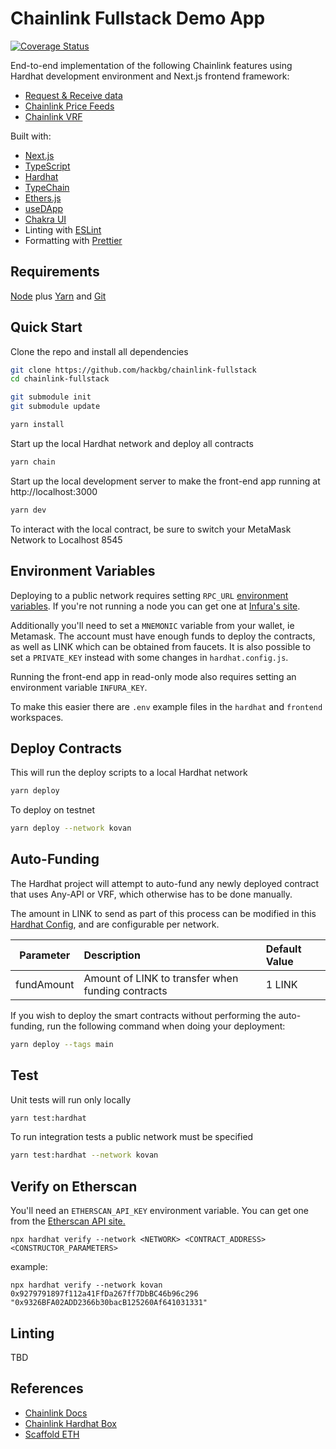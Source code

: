 # Chainlink Fullstack Demo App

[![Coverage Status](https://coveralls.io/repos/github/hackbg/chainlink-fullstack/badge.svg?branch=feat/coverage)](https://coveralls.io/github/hackbg/chainlink-fullstack?branch=feat/coverage)

End-to-end implementation of the following Chainlink features using Hardhat development environment and Next.js frontend framework:

* [Request & Receive data](https://docs.chain.link/docs/request-and-receive-data/)
* [Chainlink Price Feeds](https://docs.chain.link/docs/using-chainlink-reference-contracts/)
* [Chainlink VRF](https://docs.chain.link/docs/chainlink-vrf/)

Built with:
* [Next.js](https://nextjs.org)
* [TypeScript](https://www.typescriptlang.org)
* [Hardhat](https://hardhat.org)
* [TypeChain](https://github.com/dethcrypto/TypeChain)
* [Ethers.js](https://docs.ethers.io/v5/)
* [useDApp](https://usedapp.io)
* [Chakra UI](https://chakra-ui.com)
* Linting with [ESLint](https://eslint.org)
* Formatting with [Prettier](https://prettier.io)

## Requirements

[Node](https://nodejs.org/en/download/) plus [Yarn](https://classic.yarnpkg.com/en/docs/install/#mac-stable) and [Git](https://git-scm.com/downloads)

## Quick Start

Clone the repo and install all dependencies

```bash
git clone https://github.com/hackbg/chainlink-fullstack
cd chainlink-fullstack

git submodule init
git submodule update

yarn install
```

Start up the local Hardhat network and deploy all contracts

```bash
yarn chain
```

Start up the local development server to make the front-end app running at http://localhost:3000
```bash
yarn dev
```

To interact with the local contract, be sure to switch your MetaMask Network to Localhost 8545

## Environment Variables

Deploying to a public network requires setting `RPC_URL` [environment variables](https://medium.com/chingu/an-introduction-to-environment-variables-and-how-to-use-them-f602f66d15fa). If you're not running a node you can get one at [Infura's site](https://infura.io).

Additionally you'll need to set a `MNEMONIC` variable from your wallet, ie Metamask. The account must have enough funds to deploy the contracts, as well as LINK which can be obtained from faucets. It is also possible to set a `PRIVATE_KEY` instead with some changes in `hardhat.config.js`.

Running the front-end app in read-only mode also requires setting an environment variable `INFURA_KEY`.

To make this easier there are `.env` example files in the `hardhat` and `frontend` workspaces.

## Deploy Contracts

This will run the deploy scripts to a local Hardhat network
```bash
yarn deploy
```

To deploy on testnet

```bash
yarn deploy --network kovan
```

## Auto-Funding

The Hardhat project will attempt to auto-fund any newly deployed contract that uses Any-API or VRF, which otherwise has to be done manually.

The amount in LINK to send as part of this process can be modified in this [Hardhat Config](https://github.com/hackbg/chainlink-fullstack/blob/main/packages/hardhat/helper-hardhat-config.ts), and are configurable per network.

| Parameter  | Description                                       | Default Value |
| ---------- | :------------------------------------------------ | :------------ |
| fundAmount | Amount of LINK to transfer when funding contracts | 1 LINK        |

If you wish to deploy the smart contracts without performing the auto-funding, run the following command when doing your deployment:

```bash
yarn deploy --tags main
```

## Test

Unit tests will run only locally

```bash
yarn test:hardhat
```

To run integration tests a public network must be specified

```bash
yarn test:hardhat --network kovan
```

## Verify on Etherscan

You'll need an `ETHERSCAN_API_KEY` environment variable. You can get one from the [Etherscan API site.](https://etherscan.io/apis)

```
npx hardhat verify --network <NETWORK> <CONTRACT_ADDRESS> <CONSTRUCTOR_PARAMETERS>
```
example:

```
npx hardhat verify --network kovan 0x9279791897f112a41FfDa267ff7DbBC46b96c296 "0x9326BFA02ADD2366b30bacB125260Af641031331"
```

## Linting

TBD

## References
* [Chainlink Docs](https://docs.chain.link)
* [Chainlink Hardhat Box](https://github.com/smartcontractkit/hardhat-starter-kit)
* [Scaffold ETH](https://github.com/scaffold-eth/scaffold-eth/blob/nextjs-typescript)
